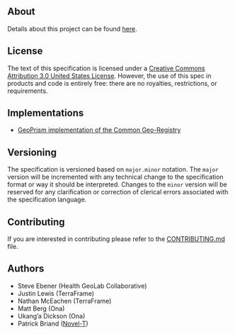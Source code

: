 ## About

Details about this project can be found [here](PROJECT_DETAILS.md).


## License

The text of this specification is licensed under a
[Creative Commons Attribution 3.0 United States License](http://creativecommons.org/licenses/by/3.0/us/).
However, the use of this spec in products and code is entirely free:
there are no royalties, restrictions, or requirements.

## Implementations
* [GeoPrism implementation of the Common Geo-Registry](https://github.com/terraframe/geoprism-geo-registry)

## Versioning

The specification is versioned based on `major.minor` notation. The `major` version will be incremented with any technical change to the specification format or way it should be interpreted. Changes to the `minor` version will be reserved for any clarification or correction of clerical errors associated with the specification language.


## Contributing

If you are interested in contributing please refer to the [CONTRIBUTING.md](CONTRIBUTING.md) file.

## Authors

* Steve Ebener (Health GeoLab Collaborative)
* Justin Lewis (TerraFrame)
* Nathan McEachen (TerraFrame)
* Matt Berg (Ona)
* Ukang’a Dickson (Ona)
* Patrick Briand ([Novel-T](http://www.novel-t.ch/))

